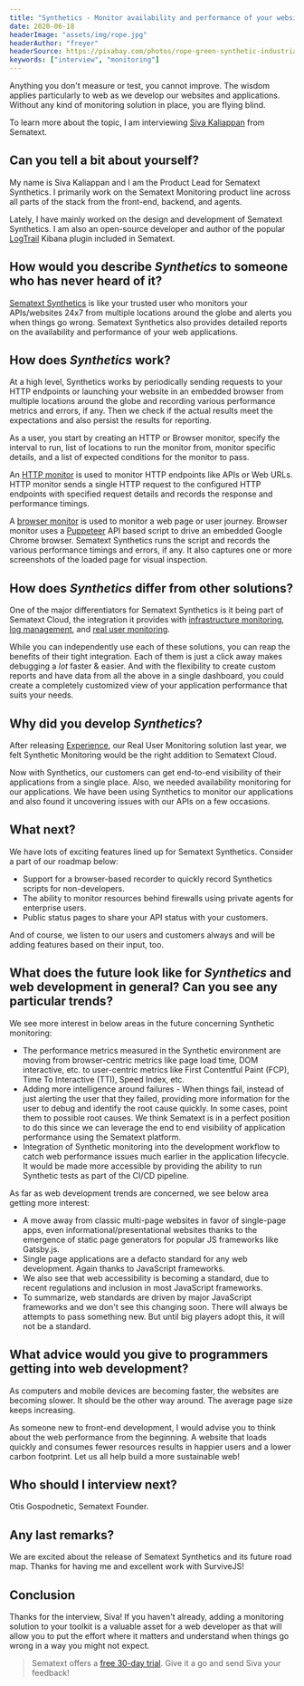 ```yaml
---
title: "Synthetics - Monitor availability and performance of your website and APIs - Interview with Siva Kaliappan"
date: 2020-06-18
headerImage: "assets/img/rope.jpg"
headerAuthor: "freyer"
headerSource: https://pixabay.com/photos/rope-green-synthetic-industrial-1457381/
keywords: ["interview", "monitoring"]
---
```


Anything you don't measure or test, you cannot improve. The wisdom applies particularly to web as we develop our websites and applications. Without any kind of monitoring solution in place, you are flying blind.

To learn more about the topic, I am interviewing [Siva Kaliappan](https://twitter.com/sivasamyk) from Sematext.

## Can you tell a bit about yourself?

My name is Siva Kaliappan and I am the Product Lead for Sematext Synthetics. I primarily work on the Sematext Monitoring product line across all parts of the stack from the front-end, backend, and agents.

Lately, I have mainly worked on the design and development of Sematext Synthetics. I am also an open-source developer and author of the popular [LogTrail](https://github.com/sivasamyk/logtrail) Kibana plugin included in Sematext.

## How would you describe _Synthetics_ to someone who has never heard of it?

[Sematext Synthetics](https://sematext.com/synthetic-monitoring/) is like your trusted user who monitors your APIs/websites 24x7 from multiple locations around the globe and alerts you when things go wrong. Sematext Synthetics also provides detailed reports on the availability and performance of your web applications.

## How does _Synthetics_ work?

At a high level, Synthetics works by periodically sending requests to your HTTP endpoints or launching your website in an embedded browser from multiple locations around the globe and recording various performance metrics and errors, if any. Then we check if the actual results meet the expectations and also persist the results for reporting.

As a user, you start by creating an HTTP or Browser monitor, specify the interval to run, list of locations to run the monitor from, monitor specific details, and a list of expected conditions for the monitor to pass.

An [HTTP monitor](https://sematext.com/docs/synthetics/http-monitor/) is used to monitor HTTP endpoints like APIs or Web URLs. HTTP monitor sends a single HTTP request to the configured HTTP endpoints with specified request details and records the response and performance timings.

A [browser monitor](https://sematext.com/docs/synthetics/browser-monitor/) is used to monitor a web page or user journey. Browser monitor uses a [Puppeteer](https://github.com/puppeteer/puppeteer) API based script to drive an embedded Google Chrome browser. Sematext Synthetics runs the script and records the various performance timings and errors, if any. It also captures one or more screenshots of the loaded page for visual inspection.

## How does _Synthetics_ differ from other solutions?

One of the major differentiators for Sematext Synthetics is it being part of Sematext Cloud, the integration it provides with [infrastructure monitoring](https://sematext.com/spm/), [log management](https://sematext.com/logsene/), and [real user monitoring](https://sematext.com/experience/).

While you can independently use each of these solutions, you can reap the benefits of their tight integration. Each of them is just a click away makes debugging a _lot_ faster & easier. And with the flexibility to create custom reports and have data from all the above in a single dashboard, you could create a completely customized view of your application performance that suits your needs.

## Why did you develop _Synthetics_?

After releasing [Experience](https://sematext.com/experience/), our Real User Monitoring solution last year, we felt Synthetic Monitoring would be the right addition to Sematext Cloud.

Now with Synthetics, our customers can get end-to-end visibility of their applications from a single place. Also, we needed availability monitoring for our applications. We have been using Synthetics to monitor our applications and also found it uncovering issues with our APIs on a few occasions.

## What next?

We have lots of exciting features lined up for Sematext Synthetics. Consider a part of our roadmap below:

- Support for a browser-based recorder to quickly record Synthetics scripts for non-developers.
- The ability to monitor resources behind firewalls using private agents for enterprise users.
- Public status pages to share your API status with your customers.

And of course, we listen to our users and customers always and will be adding features based on their input, too.

## What does the future look like for _Synthetics_ and web development in general? Can you see any particular trends?

We see more interest in below areas in the future concerning Synthetic monitoring:

- The performance metrics measured in the Synthetic environment are moving from browser-centric metrics like page load time, DOM interactive, etc. to user-centric metrics like First Contentful Paint (FCP), Time To Interactive (TTI), Speed Index, etc.
- Adding more intelligence around failures - When things fail, instead of just alerting the user that they failed, providing more information for the user to debug and identify the root cause quickly. In some cases, point them to possible root causes. We think Sematext is in a perfect position to do this since we can leverage the end to end visibility of application performance using the Sematext platform.
- Integration of Synthetic monitoring into the development workflow to catch web performance issues much earlier in the application lifecycle. It would be made more accessible by providing the ability to run Synthetic tests as part of the CI/CD pipeline.

As far as web development trends are concerned, we see below area getting more interest:

- A move away from classic multi-page websites in favor of single-page apps, even informational/presentational websites thanks to the emergence of static page generators for popular JS frameworks like Gatsby.js.
- Single page applications are a defacto standard for any web development. Again thanks to JavaScript frameworks.
- We also see that web accessibility is becoming a standard, due to recent regulations and inclusion in most JavaScript frameworks.
- To summarize, web standards are driven by major JavaScript frameworks and we don't see this changing soon. There will always be attempts to pass something new. But until big players adopt this, it will not be a standard.

## What advice would you give to programmers getting into web development?

As computers and mobile devices are becoming faster, the websites are becoming slower. It should be the other way around. The average page size keeps increasing.

As someone new to front-end development, I would advise you to think about the web performance from the beginning. A website that loads quickly and consumes fewer resources results in happier users and a lower carbon footprint. Let us all help build a more sustainable web!

## Who should I interview next?

Otis Gospodnetic, Sematext Founder.

## Any last remarks?

We are excited about the release of Sematext Synthetics and its future road map. Thanks for having me and excellent work with SurviveJS!

## Conclusion

Thanks for the interview, Siva! If you haven't already, adding a monitoring solution to your toolkit is a valuable asset for a web developer as that will allow you to put the effort where it matters and understand when things go wrong in a way you might not expect.

> Sematext offers a [free 30-day trial](https://apps.sematext.com/ui/registration). Give it a go and send Siva your feedback!
